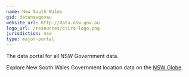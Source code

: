```yaml
---
name: New South Wales
gid: datanswgovau
website_url: http://data.nsw.gov.au
logo_url: /resources/csiro-logo.png
jurisdiction: nsw
type: major-portal
---
```


The data portal for all NSW Government data.

Explore New South Wales Government location data on the [NSW Globe](http://globe.six.nsw.gov.au/).